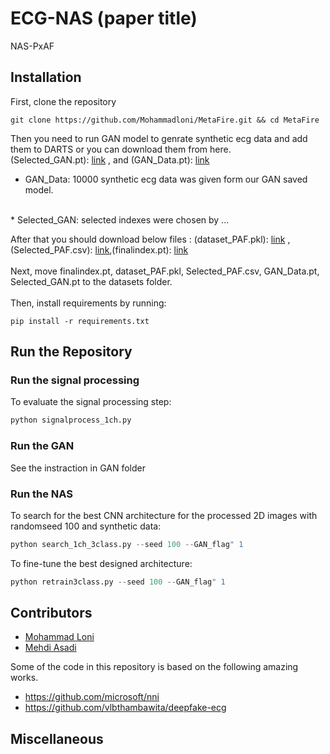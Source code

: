 # ECG-NAS (paper title)
NAS-PxAF

## Installation
First, clone the repository  

```pyhton
git clone https://github.com/Mohammadloni/MetaFire.git && cd MetaFire
```
Then you need to run GAN model to genrate synthetic ecg data and add them to DARTS or 
you can download them from here.
<br />
(Selected_GAN.pt): [link](https://drive.google.com/file/d/1j1wuQjeUR02wKyAllhOwo_dE0MjF0Oop/view?usp=sharing) ,  and (GAN_Data.pt): [link](https://drive.google.com/file/d/1-Tz5bikmHLaK8ds2r8D1Uzlw89XMD-pW/view?usp=sharing) 
<br /> 
* GAN_Data: 10000 synthetic ecg data was given form our GAN saved model.
<br />
* Selected_GAN: selected indexes were chosen by ...
<br />

After that you should download below files : 
(dataset_PAF.pkl): [link](https://drive.google.com/file/d/1G5uFIGllmJIk05G1Acp2IItjK159XQhC/view?usp=sharing) ,
(Selected_PAF.csv): [link](https://drive.google.com/file/d/1vAn5PieATTsYW7TCHYrU38zWtpIPc8R9/view?usp=sharing),(finalindex.pt): [link]()
<br />
<br />
Next, move finalindex.pt, dataset_PAF.pkl, Selected_PAF.csv, GAN_Data.pt, Selected_GAN.pt to the datasets folder.
<br />
<br />
Then, install requirements by running: 
<br />

```pyhton
pip install -r requirements.txt
```
## Run the Repository

### Run the signal processing 

To evaluate the signal processing step:
<br />

```python
python signalprocess_1ch.py
```
### Run the GAN
See the instraction in GAN folder
### Run the NAS
To search for the best CNN architecture for the processed 2D images with randomseed 100 and synthetic data:<br />
```python
python search_1ch_3class.py --seed 100 --GAN_flag" 1
```
To fine-tune the best designed architecture:<br />
```python
python retrain3class.py --seed 100 --GAN_flag" 1
```

## Contributors

* [Mohammad Loni](https://vsehwag.github.io/)
* [Mehdi Asadi](https://ir.linkedin.com/in/mehdi-asadi-966a1b242?trk=)

Some of the code in this repository is based on the following amazing works.

* https://github.com/microsoft/nni
* https://github.com/vlbthambawita/deepfake-ecg


## Miscellaneous